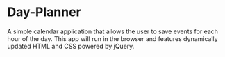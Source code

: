 # Day-Planner
A simple calendar application that allows the user to save events for each hour of the day. This app will run in the browser and features dynamically updated HTML and CSS powered by jQuery. 
